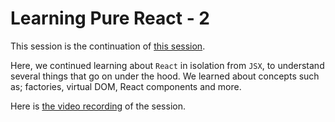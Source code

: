 # Learning Pure React - 2
This session is the continuation of [this session](./session-13).

Here, we continued learning about `React` in isolation from `JSX`, to understand several things that go on under the hood.
We learned about concepts such as; factories, virtual DOM, React components and more.

Here is [the video recording](https://youtu.be/WSTtL-VtJz0) of the session.
